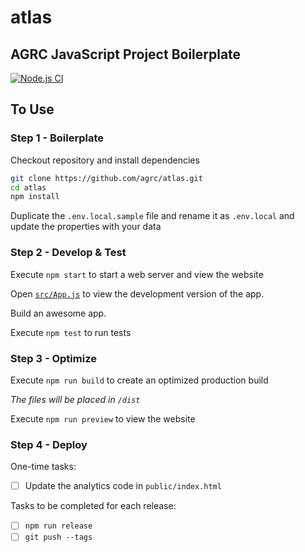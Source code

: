 # atlas

## AGRC JavaScript Project Boilerplate

[![Node.js CI](https://github.com/agrc/atlas/actions/workflows/nodejs.yaml/badge.svg)](https://github.com/agrc/atlas/actions/workflows/nodejs.yaml)

## To Use

### Step 1 - Boilerplate

Checkout repository and install dependencies

```bash
git clone https://github.com/agrc/atlas.git
cd atlas
npm install
```

Duplicate the `.env.local.sample` file and rename it as `.env.local` and update the properties with your data

### Step 2 - Develop & Test

Execute `npm start` to start a web server and view the website

Open [`src/App.js`](src/App.js) to view the development version of the app.

Build an awesome app.

Execute `npm test` to run tests

### Step 3 - Optimize

Execute `npm run build` to create an optimized production build

_The files will be placed in `/dist`_

Execute `npm run preview` to view the website

### Step 4 - Deploy

One-time tasks:

- [ ] Update the analytics code in `public/index.html`

Tasks to be completed for each release:

- [ ] `npm run release`
- [ ] `git push --tags`
